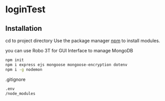 # loginTest
## Installation
cd to project directory
Use the package manager [npm](https://nodejs.org/en/download/) to install modules.

you can use Robo 3T for GUI Interface to manage MongoDB

```bash
npm init
npm i express ejs mongoose mongoose-encryption dotenv
npm i -g nodemon
```

.gitignore
```bash
.env
/node_modules
```
